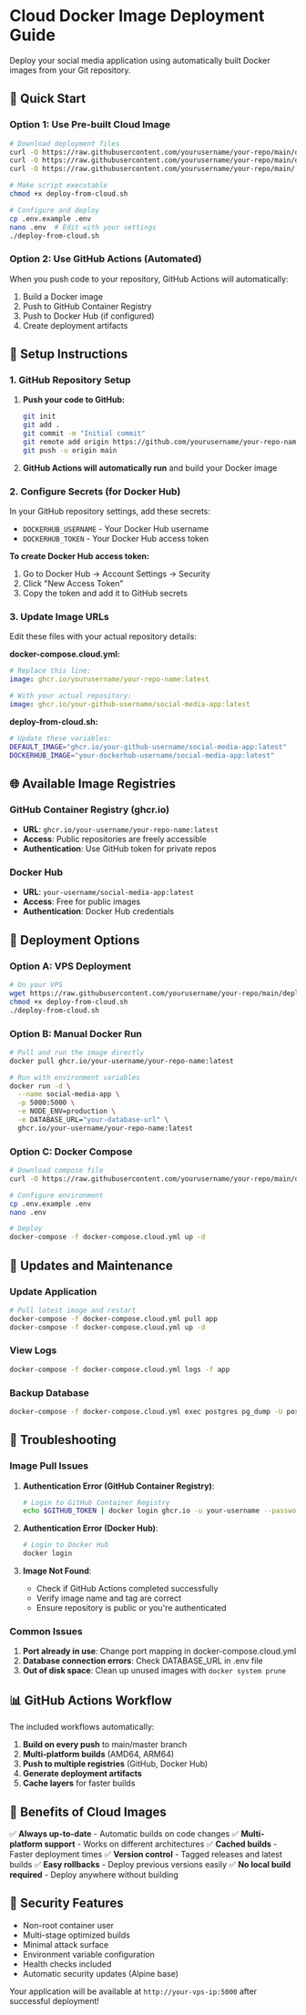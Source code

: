 # Cloud Docker Image Deployment Guide

Deploy your social media application using automatically built Docker images from your Git repository.

## 🚀 Quick Start

### Option 1: Use Pre-built Cloud Image

```bash
# Download deployment files
curl -O https://raw.githubusercontent.com/yourusername/your-repo/main/docker-compose.cloud.yml
curl -O https://raw.githubusercontent.com/yourusername/your-repo/main/deploy-from-cloud.sh
curl -O https://raw.githubusercontent.com/yourusername/your-repo/main/.env.example

# Make script executable
chmod +x deploy-from-cloud.sh

# Configure and deploy
cp .env.example .env
nano .env  # Edit with your settings
./deploy-from-cloud.sh
```

### Option 2: Use GitHub Actions (Automated)

When you push code to your repository, GitHub Actions will automatically:
1. Build a Docker image
2. Push to GitHub Container Registry
3. Push to Docker Hub (if configured)
4. Create deployment artifacts

## 🔧 Setup Instructions

### 1. GitHub Repository Setup

1. **Push your code to GitHub:**
   ```bash
   git init
   git add .
   git commit -m "Initial commit"
   git remote add origin https://github.com/yourusername/your-repo-name.git
   git push -u origin main
   ```

2. **GitHub Actions will automatically run** and build your Docker image

### 2. Configure Secrets (for Docker Hub)

In your GitHub repository settings, add these secrets:

- `DOCKERHUB_USERNAME` - Your Docker Hub username
- `DOCKERHUB_TOKEN` - Your Docker Hub access token

**To create Docker Hub access token:**
1. Go to Docker Hub → Account Settings → Security
2. Click "New Access Token"
3. Copy the token and add it to GitHub secrets

### 3. Update Image URLs

Edit these files with your actual repository details:

**docker-compose.cloud.yml:**
```yaml
# Replace this line:
image: ghcr.io/yourusername/your-repo-name:latest

# With your actual repository:
image: ghcr.io/your-github-username/social-media-app:latest
```

**deploy-from-cloud.sh:**
```bash
# Update these variables:
DEFAULT_IMAGE="ghcr.io/your-github-username/social-media-app:latest"
DOCKERHUB_IMAGE="your-dockerhub-username/social-media-app:latest"
```

## 🌐 Available Image Registries

### GitHub Container Registry (ghcr.io)
- **URL**: `ghcr.io/your-username/your-repo-name:latest`
- **Access**: Public repositories are freely accessible
- **Authentication**: Use GitHub token for private repos

### Docker Hub
- **URL**: `your-username/social-media-app:latest`
- **Access**: Free for public images
- **Authentication**: Docker Hub credentials

## 🚀 Deployment Options

### Option A: VPS Deployment

```bash
# On your VPS
wget https://raw.githubusercontent.com/yourusername/your-repo/main/deploy-from-cloud.sh
chmod +x deploy-from-cloud.sh
./deploy-from-cloud.sh
```

### Option B: Manual Docker Run

```bash
# Pull and run the image directly
docker pull ghcr.io/your-username/your-repo-name:latest

# Run with environment variables
docker run -d \
  --name social-media-app \
  -p 5000:5000 \
  -e NODE_ENV=production \
  -e DATABASE_URL="your-database-url" \
  ghcr.io/your-username/your-repo-name:latest
```

### Option C: Docker Compose

```bash
# Download compose file
curl -O https://raw.githubusercontent.com/yourusername/your-repo/main/docker-compose.cloud.yml

# Configure environment
cp .env.example .env
nano .env

# Deploy
docker-compose -f docker-compose.cloud.yml up -d
```

## 🔄 Updates and Maintenance

### Update Application
```bash
# Pull latest image and restart
docker-compose -f docker-compose.cloud.yml pull app
docker-compose -f docker-compose.cloud.yml up -d
```

### View Logs
```bash
docker-compose -f docker-compose.cloud.yml logs -f app
```

### Backup Database
```bash
docker-compose -f docker-compose.cloud.yml exec postgres pg_dump -U postgres social_media > backup.sql
```

## 🔧 Troubleshooting

### Image Pull Issues

1. **Authentication Error (GitHub Container Registry)**:
   ```bash
   # Login to GitHub Container Registry
   echo $GITHUB_TOKEN | docker login ghcr.io -u your-username --password-stdin
   ```

2. **Authentication Error (Docker Hub)**:
   ```bash
   # Login to Docker Hub
   docker login
   ```

3. **Image Not Found**:
   - Check if GitHub Actions completed successfully
   - Verify image name and tag are correct
   - Ensure repository is public or you're authenticated

### Common Issues

1. **Port already in use**: Change port mapping in docker-compose.cloud.yml
2. **Database connection errors**: Check DATABASE_URL in .env file
3. **Out of disk space**: Clean up unused images with `docker system prune`

## 📊 GitHub Actions Workflow

The included workflows automatically:

1. **Build on every push** to main/master branch
2. **Multi-platform builds** (AMD64, ARM64)
3. **Push to multiple registries** (GitHub, Docker Hub)
4. **Generate deployment artifacts**
5. **Cache layers** for faster builds

## 🎯 Benefits of Cloud Images

✅ **Always up-to-date** - Automatic builds on code changes
✅ **Multi-platform support** - Works on different architectures
✅ **Cached builds** - Faster deployment times
✅ **Version control** - Tagged releases and latest builds
✅ **Easy rollbacks** - Deploy previous versions easily
✅ **No local build required** - Deploy anywhere without building

## 🔐 Security Features

- Non-root container user
- Multi-stage optimized builds
- Minimal attack surface
- Environment variable configuration
- Health checks included
- Automatic security updates (Alpine base)

Your application will be available at `http://your-vps-ip:5000` after successful deployment!